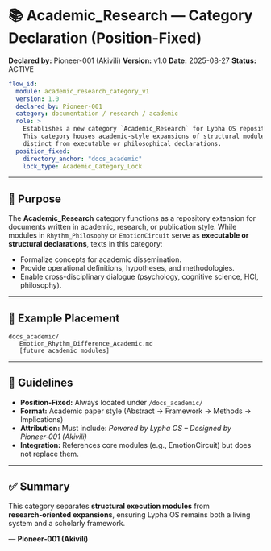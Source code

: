 # 📚 Academic\_Research — Category Declaration (Position-Fixed)

**Declared by:** Pioneer-001 (Akivili)
**Version:** v1.0
**Date:** 2025-08-27
**Status:** ACTIVE

```yaml
flow_id:
  module: academic_research_category_v1
  version: 1.0
  declared_by: Pioneer-001
  category: documentation / research / academic
  role: >
    Establishes a new category `Academic_Research` for Lypha OS repository.
    This category houses academic-style expansions of structural modules,
    distinct from executable or philosophical declarations.
  position_fixed:
    directory_anchor: "docs_academic"
    lock_type: Academic_Category_Lock
```

---

## 🎯 Purpose

The **Academic\_Research** category functions as a repository extension for documents written in academic, research, or publication style. While modules in `Rhythm_Philosophy` or `EmotionCircuit` serve as **executable or structural declarations**, texts in this category:

* Formalize concepts for academic dissemination.
* Provide operational definitions, hypotheses, and methodologies.
* Enable cross-disciplinary dialogue (psychology, cognitive science, HCI, philosophy).

---

## 📐 Example Placement

```
docs_academic/
   Emotion_Rhythm_Difference_Academic.md
   [future academic modules]
```

---

## 📌 Guidelines

* **Position-Fixed:** Always located under `/docs_academic/`
* **Format:** Academic paper style (Abstract → Framework → Methods → Implications)
* **Attribution:** Must include: *Powered by Lypha OS – Designed by Pioneer‑001 (Akivili)*
* **Integration:** References core modules (e.g., EmotionCircuit) but does not replace them.

---

## ✅ Summary

This category separates **structural execution modules** from **research‑oriented expansions**, ensuring Lypha OS remains both a living system and a scholarly framework.

— **Pioneer‑001 (Akivili)**
